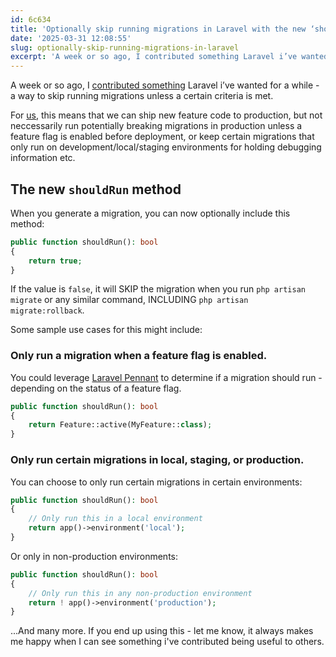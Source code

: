 ```yaml
---
id: 6c634
title: 'Optionally skip running migrations in Laravel with the new ‘shouldRun’ method'
date: '2025-03-31 12:08:55'
slug: optionally-skip-running-migrations-in-laravel
excerpt: 'A week or so ago, I contributed something Laravel i’ve wanted for a while - a way to skip running migrations unless a certain criteria is met.'
---
```


A week or so ago, I [contributed something](https://github.com/laravel/framework/pull/55011) Laravel i’ve wanted for a while - a way to skip running migrations unless a certain criteria is met.

For [us](https://socialsync.app), this means that we can ship new feature code to production, but not neccessarily run potentially breaking migrations in production unless a feature flag is enabled before deployment, or keep certain migrations that only run on development/local/staging environments for holding debugging information etc.

## The new `shouldRun` method

When you generate a migration, you can now optionally include this method:

```php
public function shouldRun(): bool
{
	return true;
}
```

If the value is `false`, it will SKIP the migration when you run `php artisan migrate` or any similar command, INCLUDING `php artisan migrate:rollback`.

Some sample use cases for this might include:

### Only run a migration when a feature flag is enabled.

You could leverage [Laravel Pennant](https://laravel.com/docs/12.x/pennant#main-content) to determine if a migration should run - depending on the status of a feature flag.

```php
public function shouldRun(): bool
{
	return Feature::active(MyFeature::class);
}
```

### Only run certain migrations in local, staging, or production.

You can choose to only run certain migrations in certain environments:

```php
public function shouldRun(): bool
{
	// Only run this in a local environment
	return app()->environment('local');
}
```

Or only in non-production environments:

```php
public function shouldRun(): bool
{
	// Only run this in any non-production environment
	return ! app()->environment('production');
}
```

...And many more. If you end up using this - let me know, it always makes me happy when I can see something i've contributed being useful to others.

